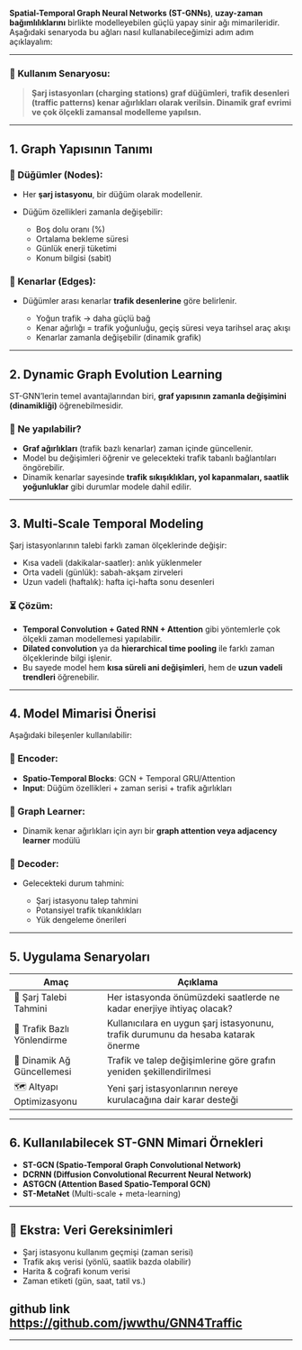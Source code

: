 **Spatial-Temporal Graph Neural Networks (ST-GNNs)**, **uzay-zaman bağımlılıklarını** birlikte modelleyebilen güçlü yapay sinir ağı mimarileridir. Aşağıdaki senaryoda bu ağları nasıl kullanabileceğimizi adım adım açıklayalım:

---

### 🎯 Kullanım Senaryosu:

> **Şarj istasyonları (charging stations) graf düğümleri, trafik desenleri (traffic patterns) kenar ağırlıkları olarak verilsin. Dinamik graf evrimi ve çok ölçekli zamansal modelleme yapılsın.**

---

## 1. **Graph Yapısının Tanımı**

### 📌 Düğümler (Nodes):

* Her **şarj istasyonu**, bir düğüm olarak modellenir.
* Düğüm özellikleri zamanla değişebilir:

  * Boş dolu oranı (%)
  * Ortalama bekleme süresi
  * Günlük enerji tüketimi
  * Konum bilgisi (sabit)

### 📌 Kenarlar (Edges):

* Düğümler arası kenarlar **trafik desenlerine** göre belirlenir.

  * Yoğun trafik → daha güçlü bağ
  * Kenar ağırlığı = trafik yoğunluğu, geçiş süresi veya tarihsel araç akışı
  * Kenarlar zamanla değişebilir (dinamik grafik)

---

## 2. **Dynamic Graph Evolution Learning**

ST-GNN’lerin temel avantajlarından biri, **graf yapısının zamanla değişimini (dinamikliği)** öğrenebilmesidir.

### 🚦 Ne yapılabilir?

* **Graf ağırlıkları** (trafik bazlı kenarlar) zaman içinde güncellenir.
* Model bu değişimleri öğrenir ve gelecekteki trafik tabanlı bağlantıları öngörebilir.
* Dinamik kenarlar sayesinde **trafik sıkışıklıkları, yol kapanmaları, saatlik yoğunluklar** gibi durumlar modele dahil edilir.

---

## 3. **Multi-Scale Temporal Modeling**

Şarj istasyonlarının talebi farklı zaman ölçeklerinde değişir:

* Kısa vadeli (dakikalar-saatler): anlık yüklenmeler
* Orta vadeli (günlük): sabah-akşam zirveleri
* Uzun vadeli (haftalık): hafta içi-hafta sonu desenleri

### ⏳ Çözüm:

* **Temporal Convolution + Gated RNN + Attention** gibi yöntemlerle çok ölçekli zaman modellemesi yapılabilir.
* **Dilated convolution** ya da **hierarchical time pooling** ile farklı zaman ölçeklerinde bilgi işlenir.
* Bu sayede model hem **kısa süreli ani değişimleri**, hem de **uzun vadeli trendleri** öğrenebilir.

---

## 4. **Model Mimarisi Önerisi**

Aşağıdaki bileşenler kullanılabilir:

### 🔶 Encoder:

* **Spatio-Temporal Blocks**: GCN + Temporal GRU/Attention
* **Input**: Düğüm özellikleri + zaman serisi + trafik ağırlıkları

### 🔷 Graph Learner:

* Dinamik kenar ağırlıkları için ayrı bir **graph attention veya adjacency learner** modülü

### 🔶 Decoder:

* Gelecekteki durum tahmini:

  * Şarj istasyonu talep tahmini
  * Potansiyel trafik tıkanıklıkları
  * Yük dengeleme önerileri

---

## 5. **Uygulama Senaryoları**

| Amaç                        | Açıklama                                                                          |
| --------------------------- | --------------------------------------------------------------------------------- |
| 🔋 Şarj Talebi Tahmini      | Her istasyonda önümüzdeki saatlerde ne kadar enerjiye ihtiyaç olacak?             |
| 🚦 Trafik Bazlı Yönlendirme | Kullanıcılara en uygun şarj istasyonunu, trafik durumunu da hesaba katarak önerme |
| 🔄 Dinamik Ağ Güncellemesi  | Trafik ve talep değişimlerine göre grafın yeniden şekillendirilmesi               |
| 🗺️ Altyapı Optimizasyonu   | Yeni şarj istasyonlarının nereye kurulacağına dair karar desteği                  |

---

## 6. **Kullanılabilecek ST-GNN Mimari Örnekleri**

* **ST-GCN (Spatio-Temporal Graph Convolutional Network)**
* **DCRNN (Diffusion Convolutional Recurrent Neural Network)**
* **ASTGCN (Attention Based Spatio-Temporal GCN)**
* **ST-MetaNet** (Multi-scale + meta-learning)

---

## 🧪 Ekstra: Veri Gereksinimleri

* Şarj istasyonu kullanım geçmişi (zaman serisi)
* Trafik akış verisi (yönlü, saatlik bazda olabilir)
* Harita & coğrafi konum verisi
* Zaman etiketi (gün, saat, tatil vs.)

## github link https://github.com/jwwthu/GNN4Traffic
---

